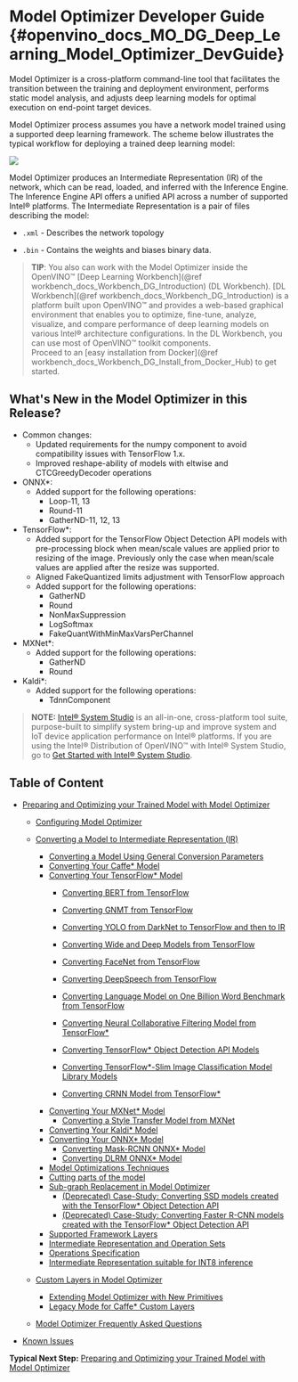 # Model Optimizer Developer Guide {#openvino_docs_MO_DG_Deep_Learning_Model_Optimizer_DevGuide}

Model Optimizer is a cross-platform command-line tool that facilitates the transition between the training and deployment environment, performs static model analysis, and adjusts deep learning models for optimal execution on end-point target devices.

Model Optimizer process assumes you have a network model trained using a supported deep learning framework. The scheme below illustrates the typical workflow for deploying a trained deep learning model:

![](img/workflow_steps.png)

Model Optimizer produces an Intermediate Representation (IR) of the network, which can be read, loaded, and inferred with the Inference Engine. The Inference Engine API offers a unified API across a number of supported Intel® platforms. The Intermediate Representation is a pair of files describing the model:

*  <code>.xml</code> - Describes the network topology

*  <code>.bin</code> - Contains the weights and biases binary data.

> **TIP**: You also can work with the Model Optimizer inside the OpenVINO™ [Deep Learning Workbench](@ref workbench_docs_Workbench_DG_Introduction) (DL Workbench).
> [DL Workbench](@ref workbench_docs_Workbench_DG_Introduction) is a platform built upon OpenVINO™ and provides a web-based graphical environment that enables you to optimize, fine-tune, analyze, visualize, and compare 
> performance of deep learning models on various Intel® architecture
> configurations. In the DL Workbench, you can use most of OpenVINO™ toolkit components.
> <br>
> Proceed to an [easy installation from Docker](@ref workbench_docs_Workbench_DG_Install_from_Docker_Hub) to get started.

## What's New in the Model Optimizer in this Release?

* Common changes:
    * Updated requirements for the numpy component to avoid compatibility issues with TensorFlow 1.x.
    * Improved reshape-ability of models with eltwise and CTCGreedyDecoder operations
* ONNX*:
    * Added support for the following operations:
        * Loop-11, 13
        * Round-11
        * GatherND-11, 12, 13
* TensorFlow*:
    * Added support for the TensorFlow Object Detection API models with pre-processing block when mean/scale values are applied prior to resizing of the image. Previously only the case when mean/scale values are applied after the resize was supported.
    * Aligned FakeQuantized limits adjustment with TensorFlow approach
    * Added support for the following operations:
        * GatherND
        * Round
        * NonMaxSuppression
        * LogSoftmax
        * FakeQuantWithMinMaxVarsPerChannel
* MXNet*:
    * Added support for the following operations:
        * GatherND
        * Round
* Kaldi*:
    * Added support for the following operations:
        * TdnnComponent

> **NOTE:** 
> [Intel® System Studio](https://software.intel.com/en-us/system-studio) is an all-in-one, cross-platform tool suite, purpose-built to simplify system bring-up and improve system and IoT device application performance on Intel® platforms. If you are using the Intel® Distribution of OpenVINO™ with Intel® System Studio, go to [Get Started with Intel® System Studio](https://software.intel.com/en-us/articles/get-started-with-openvino-and-intel-system-studio-2019).

## Table of Content

* [Preparing and Optimizing your Trained Model with Model Optimizer](prepare_model/Prepare_Trained_Model.md)
    * [Configuring Model Optimizer](prepare_model/Config_Model_Optimizer.md)
    * [Converting a Model to Intermediate Representation (IR)](prepare_model/convert_model/Converting_Model.md)
        * [Converting a Model Using General Conversion Parameters](prepare_model/convert_model/Converting_Model_General.md)
        * [Converting Your Caffe* Model](prepare_model/convert_model/Convert_Model_From_Caffe.md)
        * [Converting Your TensorFlow* Model](prepare_model/convert_model/Convert_Model_From_TensorFlow.md)
            * [Converting BERT from TensorFlow](prepare_model/convert_model/tf_specific/Convert_BERT_From_Tensorflow.md)
            * [Converting GNMT from TensorFlow](prepare_model/convert_model/tf_specific/Convert_GNMT_From_Tensorflow.md)
            * [Converting YOLO from DarkNet to TensorFlow and then to IR](prepare_model/convert_model/tf_specific/Convert_YOLO_From_Tensorflow.md)
            * [Converting Wide and Deep Models from TensorFlow](prepare_model/convert_model/tf_specific/Convert_WideAndDeep_Family_Models.md)
            * [Converting FaceNet from TensorFlow](prepare_model/convert_model/tf_specific/Convert_FaceNet_From_Tensorflow.md)
            * [Converting DeepSpeech from TensorFlow](prepare_model/convert_model/tf_specific/Convert_DeepSpeech_From_Tensorflow.md)
            * [Converting Language Model on One Billion Word Benchmark from TensorFlow](prepare_model/convert_model/tf_specific/Convert_lm_1b_From_Tensorflow.md)
            * [Converting Neural Collaborative Filtering Model from TensorFlow*](prepare_model/convert_model/tf_specific/Convert_NCF_From_Tensorflow.md)

            * [Converting TensorFlow* Object Detection API Models](prepare_model/convert_model/tf_specific/Convert_Object_Detection_API_Models.md)
            * [Converting TensorFlow*-Slim Image Classification Model Library Models](prepare_model/convert_model/tf_specific/Convert_Slim_Library_Models.md)
            * [Converting CRNN Model from TensorFlow*](prepare_model/convert_model/tf_specific/Convert_CRNN_From_Tensorflow.md)
        * [Converting Your MXNet* Model](prepare_model/convert_model/Convert_Model_From_MxNet.md)
            * [Converting a Style Transfer Model from MXNet](prepare_model/convert_model/mxnet_specific/Convert_Style_Transfer_From_MXNet.md)
        * [Converting Your Kaldi* Model](prepare_model/convert_model/Convert_Model_From_Kaldi.md)
        * [Converting Your ONNX* Model](prepare_model/convert_model/Convert_Model_From_ONNX.md)
            * [Converting Mask-RCNN ONNX* Model](prepare_model/convert_model/onnx_specific/Convert_Mask_RCNN.md)
            * [Converting DLRM ONNX* Model](prepare_model/convert_model/onnx_specific/Convert_DLRM.md)
        * [Model Optimizations Techniques](prepare_model/Model_Optimization_Techniques.md)
        * [Cutting parts of the model](prepare_model/convert_model/Cutting_Model.md)
        * [Sub-graph Replacement in Model Optimizer](prepare_model/customize_model_optimizer/Subgraph_Replacement_Model_Optimizer.md)
            * [(Deprecated) Case-Study: Converting SSD models created with the TensorFlow* Object Detection API](prepare_model/customize_model_optimizer/TensorFlow_SSD_ObjectDetection_API.md)
            * [(Deprecated) Case-Study: Converting Faster R-CNN models created with the TensorFlow* Object Detection API](prepare_model/customize_model_optimizer/TensorFlow_Faster_RCNN_ObjectDetection_API.md)
        * [Supported Framework Layers](prepare_model/Supported_Frameworks_Layers.md)
        * [Intermediate Representation and Operation Sets](IR_and_opsets.md)
        * [Operations Specification](../ops/opset.md)
        * [Intermediate Representation suitable for INT8 inference](prepare_model/convert_model/IR_suitable_for_INT8_inference.md)

    * [Custom Layers in Model Optimizer](prepare_model/customize_model_optimizer/Customize_Model_Optimizer.md)
        * [Extending Model Optimizer with New Primitives](prepare_model/customize_model_optimizer/Extending_Model_Optimizer_with_New_Primitives.md)
        * [Legacy Mode for Caffe* Custom Layers](prepare_model/customize_model_optimizer/Legacy_Mode_for_Caffe_Custom_Layers.md)

    * [Model Optimizer Frequently Asked Questions](prepare_model/Model_Optimizer_FAQ.md)

* [Known Issues](Known_Issues_Limitations.md)

**Typical Next Step:** [Preparing and Optimizing your Trained Model with Model Optimizer](prepare_model/Prepare_Trained_Model.md)
